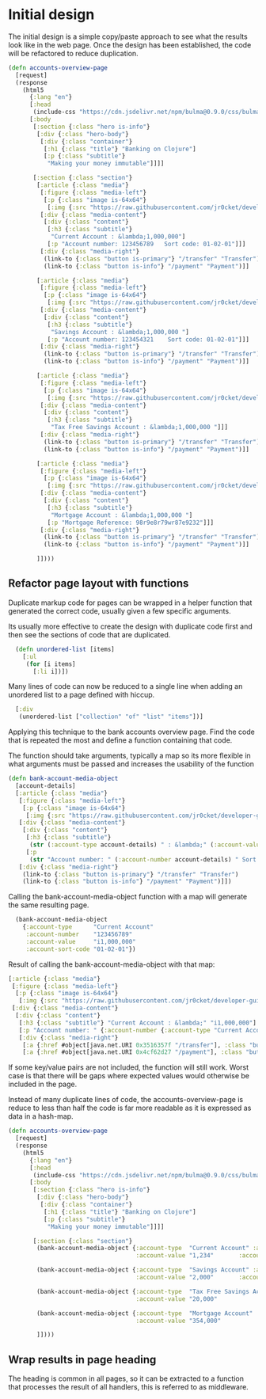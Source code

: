 # Initial design

The initial design is a simple copy/paste approach to see what the results look like in the web page.  Once the design has been established, the code will be refactored to reduce duplication.

```clojure
(defn accounts-overview-page
  [request]
  (response
    (html5
      {:lang "en"}
      [:head
       (include-css "https://cdn.jsdelivr.net/npm/bulma@0.9.0/css/bulma.min.css")]
      [:body
       [:section {:class "hero is-info"}
        [:div {:class "hero-body"}
         [:div {:class "container"}
          [:h1 {:class "title"} "Banking on Clojure"]
          [:p {:class "subtitle"}
           "Making your money immutable"]]]]

       [:section {:class "section"}
        [:article {:class "media"}
         [:figure {:class "media-left"}
          [:p {:class "image is-64x64"}
           [:img {:src "https://raw.githubusercontent.com/jr0cket/developer-guides/master/clojure/clojure-bank-coin.png"}]]]
         [:div {:class "media-content"}
          [:div {:class "content"}
           [:h3 {:class "subtitle"}
            "Current Account : &lambda;1,000,000"]
           [:p "Account number: 123456789   Sort code: 01-02-01"]]]
         [:div {:class "media-right"}
          (link-to {:class "button is-primary"} "/transfer" "Transfer")
          (link-to {:class "button is-info"} "/payment" "Payment")]]

        [:article {:class "media"}
         [:figure {:class "media-left"}
          [:p {:class "image is-64x64"}
           [:img {:src "https://raw.githubusercontent.com/jr0cket/developer-guides/master/clojure/clojure-bank-coin.png"}]]]
         [:div {:class "media-content"}
          [:div {:class "content"}
           [:h3 {:class "subtitle"}
            "Savings Account : &lambda;1,000,000 "]
           [:p "Account number: 123454321    Sort code: 01-02-01"]]]
         [:div {:class "media-right"}
          (link-to {:class "button is-primary"} "/transfer" "Transfer")
          (link-to {:class "button is-info"} "/payment" "Payment")]]

        [:article {:class "media"}
         [:figure {:class "media-left"}
          [:p {:class "image is-64x64"}
           [:img {:src "https://raw.githubusercontent.com/jr0cket/developer-guides/master/clojure/clojure-bank-coin.png"}]]]
         [:div {:class "media-content"}
          [:div {:class "content"}
           [:h3 {:class "subtitle"}
            "Tax Free Savings Account : &lambda;1,000,000 "]]]
         [:div {:class "media-right"}
          (link-to {:class "button is-primary"} "/transfer" "Transfer")
          (link-to {:class "button is-info"} "/payment" "Payment")]]

        [:article {:class "media"}
         [:figure {:class "media-left"}
          [:p {:class "image is-64x64"}
           [:img {:src "https://raw.githubusercontent.com/jr0cket/developer-guides/master/clojure/clojure-bank-coin.png"}]]]
         [:div {:class "media-content"}
          [:div {:class "content"}
           [:h3 {:class "subtitle"}
            "Mortgage Account : &lambda;1,000,000 "]
           [:p "Mortgage Reference: 98r9e8r79wr87e9232"]]]
         [:div {:class "media-right"}
          (link-to {:class "button is-primary"} "/transfer" "Transfer")
          (link-to {:class "button is-info"} "/payment" "Payment")]]

        ]])))
```


## Refactor page layout with functions

Duplicate markup code for pages can be wrapped in a helper function that generated the correct code, usually given a few specific arguments.

Its usually more effective to create the design with duplicate code first and then see the sections of code that are duplicated.


```clojure
  (defn unordered-list [items]
    [:ul
     (for [i items]
       [:li i])])

```

Many lines of code can now be reduced to a single line when adding an unordered list to a page defined with hiccup.

```clojure
  [:div
   (unordered-list ["collection" "of" "list" "items"])]
```

Applying this technique to the bank accounts overview page.  Find the code that is repeated the most and define a function containing that code.

The function should take arguments, typically a map so its more flexible in what arguments must be passed and increases the usability of the function

```clojure
(defn bank-account-media-object
  [account-details]
  [:article {:class "media"}
   [:figure {:class "media-left"}
    [:p {:class "image is-64x64"}
     [:img {:src "https://raw.githubusercontent.com/jr0cket/developer-guides/master/clojure/clojure-bank-coin.png"}]]]
   [:div {:class "media-content"}
    [:div {:class "content"}
     [:h3 {:class "subtitle"}
      (str (:account-type account-details) " : &lambda;" (:account-value account-details))]
     [:p
      (str "Account number: " (:account-number account-details) " Sort code: " (:account-sort-code account-details))]]]
   [:div {:class "media-right"}
    (link-to {:class "button is-primary"} "/transfer" "Transfer")
    (link-to {:class "button is-info"} "/payment" "Payment")]])
```

Calling the bank-account-media-object function with a map will generate the same resulting page.

```clojure
  (bank-account-media-object
    {:account-type      "Current Account"
     :account-number    "123456789"
     :account-value     "i1,000,000"
     :account-sort-code "01-02-01"})

```

Result of calling the bank-account-media-object with that map:

```clojure
[:article {:class "media"}
 [:figure {:class "media-left"}
  [:p {:class "image is-64x64"}
   [:img {:src "https://raw.githubusercontent.com/jr0cket/developer-guides/master/clojure/clojure-bank-coin.png"}]]]
 [:div {:class "media-content"}
  [:div {:class "content"}
   [:h3 {:class "subtitle"} "Current Account : &lambda;" "i1,000,000"]
   [:p "Account number: " {:account-number {:account-type "Current Account", :account-number "123456789", :account-value "i1,000,000", :account-sort-code "01-02-01"}} " Sort code: " {:account-sort-code {:account-type "Current Account", :account-number "123456789", :account-value "i1,000,000", :account-sort-code "01-02-01"}}]]]
   [:div {:class "media-right"}
    [:a {:href #object[java.net.URI 0x3516357f "/transfer"], :class "button is-primary"} ("Transfer")]
    [:a {:href #object[java.net.URI 0x4cf62d27 "/payment"], :class "button is-info"} ("Payment")]]]
```

If some key/value pairs are not included, the function will still work.  Worst case is that there will be gaps where expected values would otherwise be included in the page.

Instead of many duplicate lines of code, the accounts-overview-page is reduce to less than half the code is far more readable as it is expressed as data in a hash-map.

```clojure
(defn accounts-overview-page
  [request]
  (response
    (html5
      {:lang "en"}
      [:head
       (include-css "https://cdn.jsdelivr.net/npm/bulma@0.9.0/css/bulma.min.css")]
      [:body
       [:section {:class "hero is-info"}
        [:div {:class "hero-body"}
         [:div {:class "container"}
          [:h1 {:class "title"} "Banking on Clojure"]
          [:p {:class "subtitle"}
           "Making your money immutable"]]]]

       [:section {:class "section"}
        (bank-account-media-object {:account-type  "Current Account" :account-number    "123456789"
                                    :account-value "1,234"       :account-sort-code "01-02-01"})

        (bank-account-media-object {:account-type  "Savings Account" :account-number    "123454321"
                                    :account-value "2,000"       :account-sort-code "01-02-01"})

        (bank-account-media-object {:account-type  "Tax Free Savings Account" :account-number    "123454321"
                                    :account-value "20,000"                :account-sort-code "01-02-01"})

        (bank-account-media-object {:account-type  "Mortgage Account" :account-number    "98r9e8r79wr87e9232"
                                    :account-value "354,000"          :account-sort-code "01-02-01"})

        ]])))
```

## Wrap results in page heading
The heading is common in all pages, so it can be extracted to a function that processes the result of all handlers, this is referred to as middleware.
